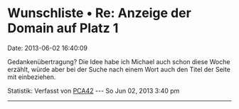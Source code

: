 Wunschliste • Re: Anzeige der Domain auf Platz 1
================================================

Date: 2013-06-02 16:40:09

Gedankenübertragung? Die Idee habe ich Michael auch schon diese Woche
erzählt, würde aber bei der Suche nach einem Wort auch den Titel der
Seite mit einbeziehen.

Statistik: Verfasst von
[PCA42](http://forum.yacy-websuche.de/memberlist.php?mode=viewprofile&u=211)
--- So Jun 02, 2013 3:40 pm

------------------------------------------------------------------------
